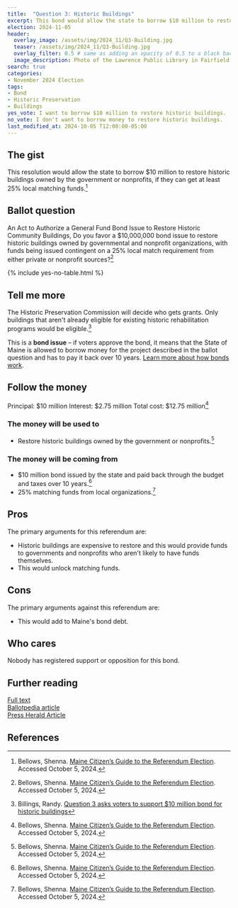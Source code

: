 ```yaml
---
title:  "Question 3: Historic Buildings"
excerpt: This bond would allow the state to borrow $10 million to restore historic buildings owned by the government or nonprofits.
election: 2024-11-05
header:
  overlay_image: /assets/img/2024_11/Q3-Building.jpg
  teaser: /assets/img/2024_11/Q3-Building.jpg
  overlay_filter: 0.5 # same as adding an opacity of 0.5 to a black background
  image_description: Photo of the Lawrence Public Library in Fairfield, Maine. It is a historic brick building that looks kinds of like a castle.
search: true
categories:
- November 2024 Election
tags:
- Bond
- Historic Preservation
- Buildings
yes_vote: I want to borrow $10 million to restore historic buildings.
no_vote: I don't want to borrow money to restore historic buildings.
last_modified_at: 2024-10-05 T12:08:00-05:00
---
```

## The gist
This resolution would allow the state to borrow $10 million to restore historic buildings owned by the government or nonprofits, if they can get at least 25% local matching funds.[^3]

## Ballot question
An Act to Authorize a General Fund Bond Issue to Restore Historic Community Buildings, Do you favor a $10,000,000 bond issue to restore historic buildings owned by governmental and nonprofit organizations, with funds being issued contingent on a 25% local match requirement from either private or nonprofit sources?[^3]

{% include yes-no-table.html %}


## Tell me more
The Historic Preservation Commission will decide who gets grants. Only buildings that aren't already eligible for existing historic rehabilitation programs would be eligible.[^4]

This is a **bond issue** – if voters approve the bond, it means that the State of Maine is allowed to borrow money for the project described in the ballot question and has to pay it back over 10 years. [Learn more about how bonds work](https://www.maineballot.org/bonds).

## Follow the money
Principal: $10 million
Interest: $2.75 million
Total cost: $12.75 million[^3]

### The money will be used to
* Restore historic buildings owned by the government or nonprofits.[^3]

### The money will be coming from
* $10 million bond issued by the state and paid back through the budget and taxes over 10 years.[^3]
* 25% matching funds from local organizations.[^3]

## Pros
The primary arguments for this referendum are:
* Historic buildings are expensive to restore and this would provide funds to governments and nonprofits who aren't likely to have funds themselves.
* This would unlock matching funds.

## Cons
The primary arguments against this referendum are:
* This would add to Maine's bond debt.

## Who cares
Nobody has registered support or opposition for this bond.

## Further reading
[Full text](https://legislature.maine.gov/legis/bills/getPDF.asp?paper=HP0568&item=1&snum=131)<br>
[Ballotpedia article](https://ballotpedia.org/Maine_Question_3,_Historic_Community_Buildings_Bond_Issue_(2024))<br>
[Press Herald Article](https://www.pressherald.com/2024/09/18/question-3-asks-voters-to-support-10-million-bond-for-historic-buildings/)

## References
[^1]: Maine State Legislature. [An Act to Authorize a General Fund Bond Issue to Restore Historic Community Buildings](https://legislature.maine.gov/legis/bills/getPDF.asp?paper=HP0568&item=1&snum=131). Accessed October 5, 2024.
[^2]: Ballotpedia State Desk. [Maine Question 3, Historic Community Buildings Bond Issue (2024)](https://ballotpedia.org/Maine_Question_3,_Historic_Community_Buildings_Bond_Issue_(2024)). Ballotpedia. Accessed October 5, 2024.
[^3]: Bellows, Shenna. [Maine Citizen’s Guide to the Referendum Election](https://www.maine.gov/sos/news/2024/2024%20Citizens%20Guide.pdf). Accessed October 5, 2024.
[^4]: Billings, Randy. [Question 3 asks voters to support $10 million bond for historic buildings](https://www.pressherald.com/2024/09/18/question-3-asks-voters-to-support-10-million-bond-for-historic-buildings/)